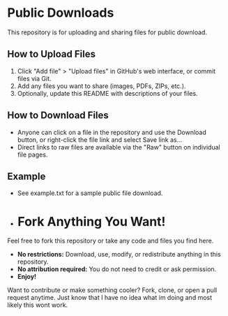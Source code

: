 # Public Downloads

This repository is for uploading and sharing files for public download.

## How to Upload Files

1. Click "Add file" > "Upload files" in GitHub's web interface, or commit files via Git.
2. Add any files you want to share (images, PDFs, ZIPs, etc.).
3. Optionally, update this README with descriptions of your files.

## How to Download Files

- Anyone can click on a file in the repository and use the Download button, or right-click the file link and select Save link as...
- Direct links to raw files are available via the "Raw" button on individual file pages.

## Example

- See example.txt for a sample public file download.
- # Fork Anything You Want!

Feel free to fork this repository or take any code and files you find here.

- **No restrictions:** Download, use, modify, or redistribute anything in this repository.
- **No attribution required:** You do not need to credit or ask permission.
- **Enjoy!**

Want to contribute or make something cooler? Fork, clone, or open a pull request anytime.
Just know that I have no idea what im doing and most likely this wont work.
